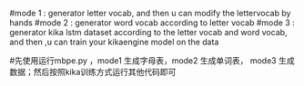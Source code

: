 #mode 1 : generator letter vocab, and then u can modify the lettervocab by hands
#mode 2 : generator word vocab according to letter vocab
#mode 3 : generator kika lstm dataset according to the letter vocab and word vocab, and then ,u can train your kikaengine model on the data





#先使用运行mbpe.py ，mode1 生成字母表，mode2 生成单词表， mode3 生成数据；然后按照kika训练方式运行其他代码即可